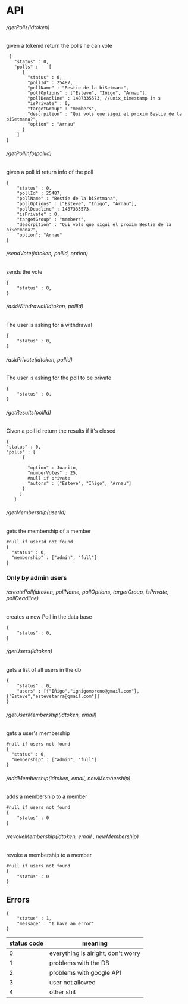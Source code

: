 # API

###### /getPolls(idtoken)
given a tokenid return the polls he can vote
```
 {
   "status" : 0,
   "polls" :    [
      {
        "status" : 0,
        "pollId" : 25487,
        "pollName" : "Bestie de la biSetmana",
        "pollOptions" : ["Esteve", "Iñigo", "Arnau"],
        "pollDeadline" : 1487335573, //unix_timestamp in s
        "isPrivate" : 0,
        "targetGroup" : "members",
        "descrpition" : "Qui vols que sigui el proxim Bestie de la biSetmana?",
        "option" : "Arnau"
      }
    ]
}
```

###### /getPollInfo(pollId)
given a poll id return info of the poll
```
{
    "status" : 0,
    "pollId" : 25487,
    "pollName" : "Bestie de la biSetmana",
    "pollOptions" : ["Esteve", "Iñigo", "Arnau"],
    "pollDeadline" : 1487335573,
    "isPrivate" : 0,
    "targetGroup" : "members",
    "descrpition" : "Qui vols que sigui el proxim Bestie de la biSetmana?",
    "option": "Arnau"
}

```

###### /sendVote(idtoken, pollId, option)
sends the vote
```
{
    "status" : 0,
}
```



###### /askWithdrawal(idtoken, pollId)
The user is asking for a withdrawal
```
{
    "status" : 0,
}
```

###### /askPrivate(idtoken, pollId)
The user is asking for the poll to be private
```
{
    "status" : 0,
}
```

###### /getResults(pollId)
Given a poll id return the results if it's closed
```
{
"status" : 0,
"polls" : [
      {

        "option" : Juanito,
        "numberVotes" : 25,
        #null if private
        "autors" : ["Esteve", "Iñigo", "Arnau"]
      }
     ]
   }
```

###### /getMembership(userId)
gets the membership of a member
```
#null if userId not found
{
  "status" : 0,  
  "membership" : ["admin", "full"]
}
```

### Only by admin users

###### /createPoll(idtoken, pollName, pollOptions, targetGroup, isPrivate, pollDeadline)
creates a new Poll in the data base
```
{
    "status" : 0,
}
```
###### /getUsers(idtoken)
gets a list of all users in the db
```
{
    "status" : 0,  
    "users" : [{"Iñigo","ignigomoreno@gmail.com"},{"Esteve","estevetarra@gmail.com"}]
}
```
###### /getUserMembership(idtoken, email)
gets a user's membership
```
#null if users not found
{
  "status" : 0,  
  "membership" : ["admin", "full"]
}
```
###### /addMembership(idtoken, email, newMembership)
adds a membership to a member
```
#null if users not found
{
    "status" : 0
}
```
###### /revokeMembership(idtoken, email , newMembership)
revoke a membership to a member
```
#null if users not found
{
    "status" : 0
}

```


## Errors
```
{
    "status" : 1,
    "message" : "I have an error"
}
```

status code | meaning
--- | ---
0 | everything is alright, don't worry
1 | problems with the DB
2 | problems with google API
3 | user not allowed
4 | other shit
